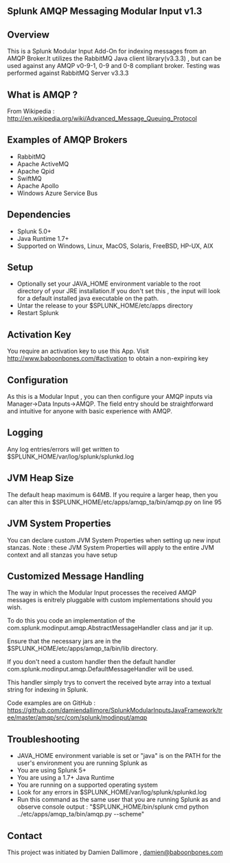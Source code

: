 ## Splunk AMQP Messaging Modular Input v1.3

## Overview

This is a Splunk Modular Input Add-On for indexing messages from an AMQP Broker.It utilizes the RabbitMQ Java client library(v3.3.3) , but can be used against any AMQP v0-9-1, 0-9 and 0-8 compliant broker. Testing was performed against RabbitMQ Server v3.3.3


## What is AMQP ?

From Wikipedia : http://en.wikipedia.org/wiki/Advanced_Message_Queuing_Protocol


## Examples of AMQP  Brokers

* RabbitMQ
* Apache ActiveMQ
* Apache Qpid
* SwiftMQ
* Apache Apollo
* Windows Azure Service Bus

## Dependencies

* Splunk 5.0+
* Java Runtime 1.7+
* Supported on Windows, Linux, MacOS, Solaris, FreeBSD, HP-UX, AIX

## Setup

* Optionally set your JAVA_HOME environment variable to the root directory of your JRE installation.If you don't set this , the input will look for a default installed java executable on the path.
* Untar the release to your $SPLUNK_HOME/etc/apps directory
* Restart Splunk

## Activation Key

You require an activation key to use this App. Visit http://www.baboonbones.com/#activation  to obtain a non-expiring key

## Configuration

As this is a Modular Input , you can then configure your AMQP inputs via Manager->Data Inputs->AMQP. The field entry should be straightforward and intuitive for anyone with basic experience with AMQP.

## Logging

Any log entries/errors will get written to $SPLUNK_HOME/var/log/splunk/splunkd.log

## JVM Heap Size

The default heap maximum is 64MB.
If you require a larger heap, then you can alter this in $SPLUNK_HOME/etc/apps/amqp_ta/bin/amqp.py on line 95

## JVM System Properties

You can declare custom JVM System Properties when setting up new input stanzas.
Note : these JVM System Properties will apply to the entire JVM context and all stanzas you have setup

## Customized Message Handling

The way in which the Modular Input processes the received AMQP messages is enitrely pluggable with custom implementations should you wish.

To do this you code an implementation of the com.splunk.modinput.amqp.AbstractMessageHandler class and jar it up.

Ensure that the necessary jars are in the $SPLUNK_HOME/etc/apps/amqp_ta/bin/lib directory.

If you don't need a custom handler then the default handler com.splunk.modinput.amqp.DefaultMessageHandler will be used.

This handler simply trys to convert the received byte array into a textual string for indexing in Splunk.

Code examples are on GitHub : https://github.com/damiendallimore/SplunkModularInputsJavaFramework/tree/master/amqp/src/com/splunk/modinput/amqp

## Troubleshooting

* JAVA_HOME environment variable is set or "java" is on the PATH for the user's environment you are running Splunk as
* You are using Splunk 5+
* You are using a 1.7+ Java Runtime
* You are running on a supported operating system
* Look for any errors in $SPLUNK_HOME/var/log/splunk/splunkd.log
* Run this command as the same user that you are running Splunk as and observe console output : "$SPLUNK_HOME/bin/splunk cmd python ../etc/apps/amqp_ta/bin/amqp.py --scheme" 

## Contact

This project was initiated by Damien Dallimore , damien@baboonbones.com

